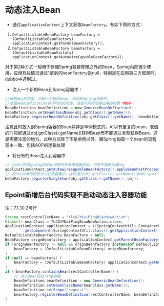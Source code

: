 # 动态注入Bean

- 通过`applicationContext`上下文获取`BeanFactory`，有如下两种方式：
1. `DefaultListableBeanFactory beanFactory = (DefaultListableBeanFactory) applicationContext.getParentBeanFactory();`
2. `DefaultListableBeanFactory beanFactory = (DefaultListableBeanFactory) applicationContext.getAutowireCapableBeanFactory();`

对于第2种方式一般用于存储Spring容器管理之外的Bean，Spring内部很少使用，应用有些情况通过1拿到的beanFactory是null，特别是在应用第三方框架时，dubbo中遇到过。

- 注入一个新的Bean到Spring容器中：

```java
//根据obj的类型、创建一个新的bean、添加到Spring容器中，
//注意BeanDefinition有不同的实现类，注意不同实现类应用的场景 TODO
BeanDefinition beanDefinition = new GenericBeanDefinition();
beanDefinition.setBeanClassName(obj.getClass().getName());
beanFactory.registerBeanDefinition(obj.getClass().getName(), beanDefinition);
```

注意此时放入到Spring容器的Bean并非是单例模式的，可以有重复的bean，取值的时只能通过obj.getClass().getName()获得Bean而不能通过类型获得Bean。这是需要注意的地方。此种方式除了不是单例以外，跟Spring加载一个bean的流程基本一致。包括AOP的逻辑处理

- 将已有的Bean注入到容器中

```java
// 让obj完成Spring初始化过程中所有增强器检验，只是不重新创建obj
applicationContext.getAutowireCapableBeanFactory().applyBeanPostProcessorsAfterInitialization(obj, obj.getClass().getName());
// 将obj以单例的形式入驻到容器中，此时通过obj.getClass().getName()或obj.getClass()都可以拿到放入Spring容器的Bean
beanFactory.registerSingleton(obj.getClass().getName(), obj);
```

## Epoint新增后台代码实现不启动动态注入容器功能

注：7.1.30.2可行

```java
String restControllerName = "tlcQJYKaiPingBiaoNewAction";
Class<?> beanClass = TLCQJYKaiPingBiaoNewAction.class;
ApplicationContext applicationContext = ((SpringContextUtil) ContainerFactory.getContainInfo()
        .getComponent(SpringContextUtil.class)).getApplicationContext();
DefaultListableBeanFactory beanFactory = null;
BeanFactory orignBeanfactory = applicationContext.getParentBeanFactory();
if (orignBeanfactory != null && orignBeanfactory instanceof DefaultListableBeanFactory) {
    beanFactory = (DefaultListableBeanFactory) orignBeanfactory;
}
if (null == beanFactory) {
    beanFactory = (DefaultListableBeanFactory) applicationContext.getAutowireCapableBeanFactory();
}
if (!beanFactory.containsBean(restControllerName)) {
    // 注入Bean到Spring容器
    BeanDefinition beanDefinition = new GenericBeanDefinition();
    beanDefinition.setBeanClassName(beanClass.getName());
    beanDefinition.setScope("request");
    beanFactory.registerBeanDefinition(restControllerName, beanDefinition);// 此处是公司的bean名称（restfulcontroller注解上的内容）
}
```